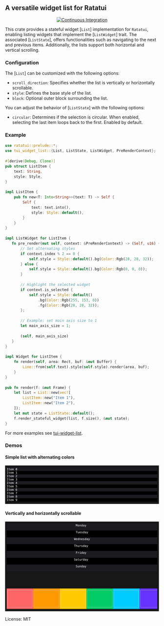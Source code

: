 ## A versatile widget list for Ratatui

<div align="center">

[![Continuous Integration](https://github.com/preiter93/tui-widget-list/actions/workflows/ci.yml/badge.svg)](https://github.com/preiter93/tui-widget-list/actions/workflows/ci.yml)

</div>

This crate provides a stateful widget [`List`] implementation for `Ratatui`, enabling listing
widgets that implement the [`ListWidget`] trait. The associated [`ListState`], offers functionalities
such as navigating to the next and previous items.
Additionally, the lists support both horizontal and vertical scrolling.

### Configuration
The [`List`] can be customized with the following options:
- `scroll_direction`: Specifies whether the list is vertically or horizontally scrollable.
- `style`: Defines the base style of the list.
- `block`: Optional outer block surrounding the list.

You can adjust the behavior of [`ListState`] with the following options:
- `circular`: Determines if the selection is circular. When enabled, selecting the last item loops back to the first. Enabled by default.

### Example
```rust
use ratatui::prelude::*;
use tui_widget_list::{List, ListState, ListWidget, PreRenderContext};

#[derive(Debug, Clone)]
pub struct ListItem {
    text: String,
    style: Style,
}

impl ListItem {
    pub fn new<T: Into<String>>(text: T) -> Self {
        Self {
            text: text.into(),
            style: Style::default(),
        }
    }
}

impl ListWidget for ListItem {
   fn pre_render(mut self, context: &PreRenderContext) -> (Self, u16) {
       // Set alternating styles
       if context.index % 2 == 0 {
           self.style = Style::default().bg(Color::Rgb(28, 28, 32));
       } else {
           self.style = Style::default().bg(Color::Rgb(0, 0, 0));
       }

       // Highlight the selected widget
       if context.is_selected {
           self.style = Style::default()
               .bg(Color::Rgb(255, 153, 0))
               .fg(Color::Rgb(28, 28, 32));
       };

       // Example: set main axis size to 1
       let main_axis_size = 1;

       (self, main_axis_size)
   }
}

impl Widget for ListItem {
    fn render(self, area: Rect, buf: &mut Buffer) {
        Line::from(self.text).style(self.style).render(area, buf);
    }
}

pub fn render(f: &mut Frame) {
    let list = List::new(vec![
        ListItem::new("Item 1"),
        ListItem::new("Item 2"),
    ]);
    let mut state = ListState::default();
    f.render_stateful_widget(list, f.size(), &mut state);
}
```

For more examples see [tui-widget-list](https://github.com/preiter93/tui-widget-list/tree/main/examples).

### Demos

#### Simple list with alternating colors

![](examples/simple.gif?v=1)

#### Vertically and horizontally scrollable

![](examples/demo.gif?v=1)

License: MIT
